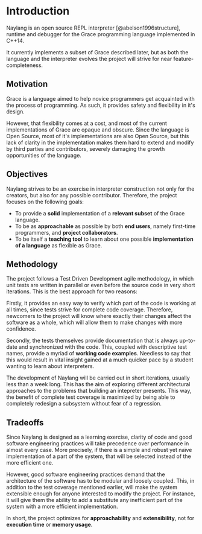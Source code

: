 
Introduction
============

Naylang is an open source REPL interpreter [@abelson1996structure], runtime and debugger for the Grace programming language implemented in C++14.

It currently implements a subset of Grace described later, but as both the language and the interpreter evolves the project will strive for near feature-completeness.

Motivation
-------

Grace is a language aimed to help novice programmers get acquainted with the process of programming. As such, it provides safety and flexibility in it's design.

However, that flexibility comes at a cost, and most of the current implementations of Grace are opaque and obscure. Since the language is Open Source, most of it's implementations are also Open Source, but this lack of clarity in the implementation makes them hard to extend and modify by third parties and contributors, severely damaging the growth opportunities of the language.

Objectives
-------

Naylang strives to be an exercise in interpreter construction not only for the creators, but also for any possible contributor. Therefore, the project focuses on the following goals:

- To provide a **solid** implementation of a **relevant subset** of the Grace language.
- To be as **approachable** as possible by both **end users**, namely first-time programmers, and **project collaborators**.
- To be itself a **teaching tool** to learn about one possible **implementation of a language** as flexible as Grace.

Methodology
-------

The project follows a Test Driven Development agile methodology, in which unit tests are written in parallel or even before the source code in very short iterations. This is the best approach for two reasons:

Firstly, it provides an easy way to verify which part of the code is working at all times, since tests strive for complete code coverage. Therefore, newcomers to the project will know where exactly their changes affect the software as a whole, which will allow them to make changes with more confidence.

Secondly, the tests themselves provide documentation that is always up-to-date and synchronized with the code. This, coupled with descriptive test names, provide a myriad of **working code examples**. Needless to say that this would result in vital insight gained at a much quicker pace by a student wanting to learn about interpreters.

The development of Naylang will be carried out in short iterations, usually less than a week long. This has the aim of exploring different architectural approaches to the problems that building an intepreter presents. This way, the benefit of complete test coverage is maximized by being able to completely redesign a subsystem without fear of a regression.

Tradeoffs
-------

Since Naylang is designed as a learning exercise, clarity of code and good software engineering practices will take precedence over performance in almost every case. More precisely, if there is a simple and robust yet naïve implementation of a part of the system, that will be selected instead of the more efficient one.

However, good software engineering practices demand that the architecture of the software has to be modular and loosely coupled. This, in addition to the test coverage mentioned earlier, will make the system extensible enough for anyone interested to modify the project. For instance, it will give them the ability to add a substitute any inefficient part of the system with a more efficient implementation.

In short, the project optimizes for **approachability** and **extensibility**, not for **execution time** or **memory usage**.
